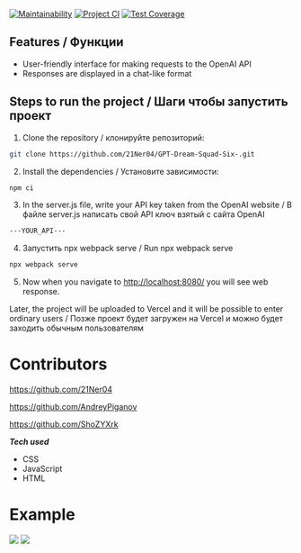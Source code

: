 
[![Maintainability](https://api.codeclimate.com/v1/badges/679f259b7ebe9fead8c8/maintainability)](https://codeclimate.com/github/21Ner04/Dream_Squad_Six_/maintainability)
[![Project CI](https://github.com/21Ner04/Dream_Squad_Six_/actions/workflows/projectCI.yml/badge.svg)](https://github.com/21Ner04/Dream_Squad_Six_/actions/workflows/projectCI.yml)
[![Test Coverage](https://api.codeclimate.com/v1/badges/679f259b7ebe9fead8c8/test_coverage)](https://codeclimate.com/github/21Ner04/Dream_Squad_Six_/test_coverage)

## Features /  Функции

- User-friendly interface for making requests to the OpenAI API
- Responses are displayed in a chat-like format
  
## Steps to run the project /  Шаги чтобы запустить проект

1. Clone the repository / клонируйте репозиторий:

```bash
git clone https://github.com/21Ner04/GPT-Dream-Squad-Six-.git
```

2. Install the dependencies / Установите зависимости:

```bash
npm ci
```

3. In the server.js file, write your API key taken from the OpenAI website  / В файле server.js написать свой API ключ взятый с сайта OpenAI

```bash
---YOUR_API---
```

4. Запустить npx webpack serve /  Run npx webpack serve

 ```bash
npx webpack serve
```

5. Now when you navigate to <http://localhost:8080/> you will see web response.

Later, the project will be uploaded to Vercel and it will be possible to enter ordinary users / Позже проект будет загружен на Vercel и можно будет заходить обычным пользователям

# Contributors

<https://github.com/21Ner04>

<https://github.com/AndreyPiganov>

<https://github.com/ShoZYXrk>

**_Tech used_**

- CSS
- JavaScript
- HTML

# Example

<img src="https://github.com/21Ner04/GPT-Dream-Squad-Six-/blob/main/assets/images/image%20chat-b.png" />
<img src="https://github.com/21Ner04/GPT-Dream-Squad-Six-/blob/main/assets/images/image%20chat-l.png" />
